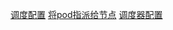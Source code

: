 [调度配置](https://cloud.tencent.com/developer/ask/sof/688202/answer/1016722)
[将pod指派给节点](https://kubernetes.io/zh-cn/docs/concepts/scheduling-eviction/assign-pod-node/)
[调度器配置](https://kubernetes.io/zh-cn/docs/reference/scheduling/config/#multiple-profiles)

